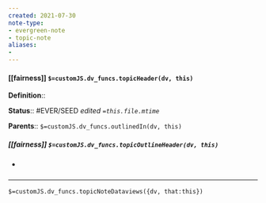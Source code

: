 ```yaml
---
created: 2021-07-30
note-type: 
- evergreen-note
- topic-note
aliases:
- 
---
```

 
#### [[fairness]] `$=customJS.dv_funcs.topicHeader(dv, this)`

 

**Definition**::

**Status**:: #EVER/SEED 
*edited `=this.file.mtime`*

**Parents**:: 
`$=customJS.dv_funcs.outlinedIn(dv, this)`

##### [[fairness]] `$=customJS.dv_funcs.topicOutlineHeader(dv, this)`
- 

### <hr class="dataviews"/>

`$=customJS.dv_funcs.topicNoteDataviews({dv, that:this})`


